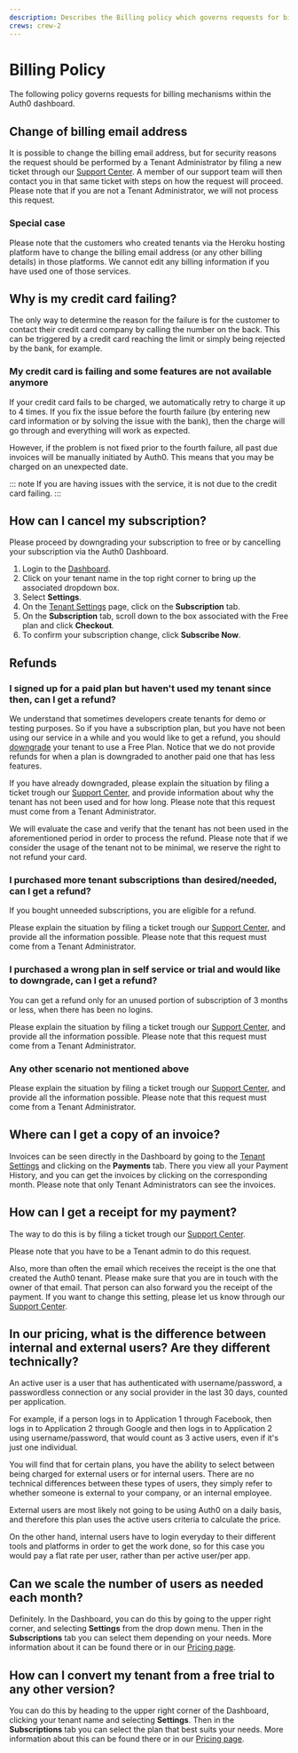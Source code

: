 ```yaml
---
description: Describes the Billing policy which governs requests for billing mechanisms within the Auth0 dashboard
crews: crew-2
---
```


# Billing Policy

The following policy governs requests for billing mechanisms within the Auth0 dashboard.

## Change of billing email address

It is possible to change the billing email address, but for security reasons the request should be performed by a Tenant Administrator by filing a new ticket through our [Support Center](${env.DOMAIN_URL_SUPPORT}). A member of our support team will then contact you in that same ticket with steps on how the request will proceed.
Please note that if you are not a Tenant Administrator, we will not process this request.

### Special case

Please note that the customers who created tenants via the Heroku hosting platform have to change the billing email address (or any other billing details) in those platforms. We cannot edit any billing information if you have used one of those services.

## Why is my credit card failing?

The only way to determine the reason for the failure is for the customer to contact their credit card company by calling the number on the back. This can be triggered by a credit card reaching the limit or simply being rejected by the bank, for example.

### My credit card is failing and some features are not available anymore

If your credit card fails to be charged, we automatically retry to charge it up to 4 times. If you fix the issue before the fourth failure (by entering new card information or by solving the issue with the bank), then the charge will go through and everything will work as expected.

However, if the problem is not fixed prior to the fourth failure, all past due invoices will be manually initiated by Auth0. This means that you may be charged on an unexpected date.

::: note
If you are having issues with the service, it is not due to the credit card failing.
:::

## How can I cancel my subscription?

Please proceed by downgrading your subscription to free or by cancelling your subscription via the Auth0 Dashboard.

1. Login to the [Dashboard](${manage_url}).
2. Click on your tenant name in the top right corner to bring up the associated dropdown box.
3. Select **Settings**.
4. On the [Tenant Settings](${manage_url}/#/tenant/) page, click on the **Subscription** tab.
5. On the **Subscription** tab, scroll down to the box associated with the Free plan and click **Checkout**.
6. To confirm your subscription change, click **Subscribe Now**.

## Refunds

### I signed up for a paid plan but haven't used my tenant since then, can I get a refund?

We understand that sometimes developers create tenants for demo or testing purposes. So if you have a subscription plan, but you have not been using our service in a while and you would like to get a refund, you should [downgrade](/tutorials/cancel-paid-subscriptions#downgrade-a-paid-subscription-to-a-free-subscription) your tenant to use a Free Plan. Notice that we do not provide refunds for when a plan is downgraded to another paid one that has less features.

If you have already downgraded, please explain the situation by filing a ticket trough our [Support Center](${env.DOMAIN_URL_SUPPORT}), and provide information about why the tenant has not been used and for how long. Please note that this request must come from a Tenant Administrator.

We will evaluate the case and verify that the tenant has not been used in the aforementioned period in order to process the refund. Please note that if we consider the usage of the tenant not to be minimal, we reserve the right to not refund your card.

### I purchased more tenant subscriptions than desired/needed, can I get a refund?

If you bought unneeded subscriptions, you are eligible for a refund. 

Please explain the situation by filing a ticket trough our [Support Center](${env.DOMAIN_URL_SUPPORT}), and provide all the information possible. Please note that this request must come from a Tenant Administrator.

### I purchased a wrong plan in self service or trial and would like to downgrade, can I get a refund?

You can get a refund only for an unused portion of subscription of 3 months or less, when there has been no logins. 

Please explain the situation by filing a ticket trough our [Support Center](${env.DOMAIN_URL_SUPPORT}), and provide all the information possible. Please note that this request must come from a Tenant Administrator.

### Any other scenario not mentioned above

Please explain the situation by filing a ticket trough our [Support Center](${env.DOMAIN_URL_SUPPORT}), and provide all the information possible. Please note that this request must come from a Tenant Administrator.

## Where can I get a copy of an invoice?

Invoices can be seen directly in the Dashboard by going to the [Tenant Settings](${manage_url}/#/tenant/) and clicking on the **Payments** tab. There you view all your Payment History, and you can get the invoices by clicking on the corresponding month. Please note that only Tenant Administrators can see the invoices.

## How can I get a receipt for my payment?

The way to do this is by filing a ticket trough our [Support Center](${env.DOMAIN_URL_SUPPORT}).

Please note that you have to be a Tenant admin to do this request.

Also, more than often the email which receives the receipt is the one that created the Auth0 tenant. Please make sure that you are in touch with the owner of that email. That person can also forward you the receipt of the payment. If you want to change this setting, please let us know through our [Support Center](${env.DOMAIN_URL_SUPPORT}).

## In our pricing, what is the difference between internal and external users? Are they different technically?

An active user is a user that has authenticated with username/password, a passwordless connection or any social provider in the last 30 days, counted per application.

For example, if a person logs in to Application 1 through Facebook, then logs in to Application 2 through Google and then logs in to Application 2 using username/password, that would count as 3 active users, even if it's just one individual.

You will find that for certain plans, you have the ability to select between being charged for external users or for internal users. There are no technical differences between these types of users, they simply refer to whether someone is external to your company, or an internal employee.

External users are most likely not going to be using Auth0 on a daily basis, and therefore this plan uses the active users criteria to calculate the price.

On the other hand, internal users have to login everyday to their different tools and platforms in order to get the work done, so for this case you would pay a flat rate per user, rather than per active user/per app.

## Can we scale the number of users as needed each month?

Definitely. In the Dashboard, you can do this by going to the upper right corner, and selecting **Settings** from the drop down menu. Then in the **Subscriptions** tab you can select them depending on your needs. More information about it can be found there or in our [Pricing page](https://auth0.com/pricing/).

## How can I convert my tenant from a free trial to any other version?

You can do this by heading to the upper right corner of the Dashboard, clicking your tenant name and selecting **Settings**. Then in the **Subscriptions** tab you can select the plan that best suits your needs. More information about this can be found there or in our [Pricing page](https://auth0.com/pricing/).
